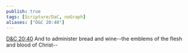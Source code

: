 ```yaml
---
publish: true
tags: [Scripture/DaC, noGraph]
aliases: ["D&C 20:40"]
---
```

[D&C 20:40](https://churchofjesuschrist.org/study/scriptures/dc-testament/dc/20?lang=eng&id=p40#p40) And to administer bread and wine--the emblems of the flesh and blood of Christ--
